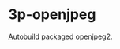 # 3p-openjpeg

[Autobuild][] packaged [openjpeg2][].

[Autobuild]: https://github.com/secondlife/autobuild
[openjpeg2]: https://github.com/uclouvain/openjpeg

